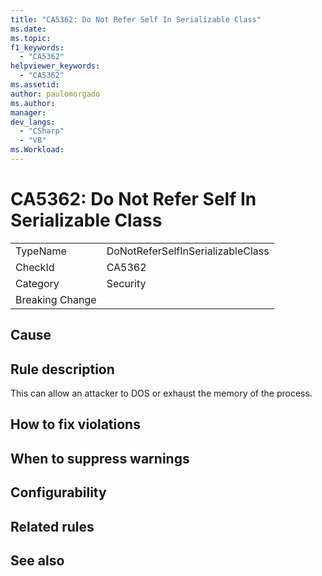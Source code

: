 ```yaml
---
title: "CA5362: Do Not Refer Self In Serializable Class"
ms.date:
ms.topic:
f1_keywords:
  - "CA5362"
helpviewer_keywords:
  - "CA5362"
ms.assetid:
author: paulomorgado
ms.author:
manager:
dev_langs:
  - "CSharp" 
  - "VB"
ms.Workload:
---
```

# CA5362: Do Not Refer Self In Serializable Class

|||
|-|-|
|TypeName|DoNotReferSelfInSerializableClass|
|CheckId|CA5362|
|Category|Security|
|Breaking Change||

## Cause

## Rule description

This can allow an attacker to DOS or exhaust the memory of the process.

## How to fix violations

## When to suppress warnings

## Configurability

## Related rules

## See also

